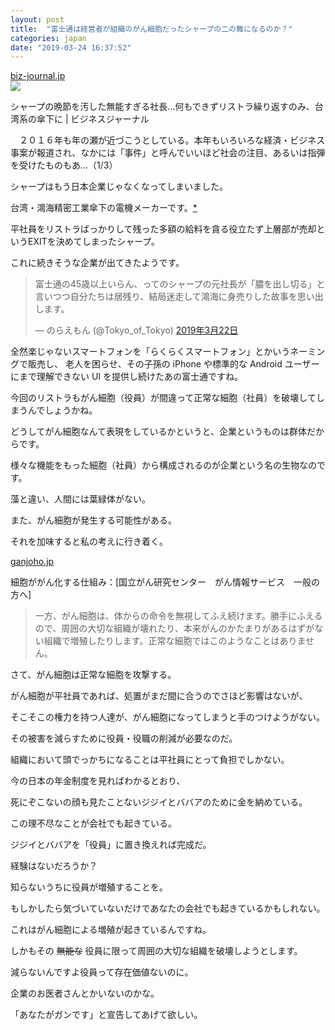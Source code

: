 ```yaml
---
layout: post
title:  "富士通は経営者が組織のがん細胞だったシャープの二の舞になるのか？"
categories: japan
date: "2019-03-24 16:37:52"
---
```


<div class="card">
  <a href="https://biz-journal.jp/2016/12/post_17468.html"></a>
  <div class="card__header">
    <a href="https://biz-journal.jp/2016/12/post_17468.html">biz-journal.jp</a>
  </div>
  <div class="card__image">
    <img src="https://biz-journal.jp/assets_c/2016/12/post_17468_12-thumb-549x388-24608.jpg">
  </div>
  <div class="card__title">
    <p>シャープの晩節を汚した無能すぎる社長…何もできずリストラ繰り返すのみ、台湾系の傘下に | ビジネスジャーナル</p>
  </div>
  <div class="card__description">
    <p>　２０１６年も年の瀬が近づこうとしている。本年もいろいろな経済・ビジネス事案が報道され、なかには「事件」と呼んでいいほど社会の注目、あるいは指弾を受けたものもあ…（1/3）</p>
  </div>
</div>

シャープはもう日本企業じゃなくなってしまいました。

台湾・鴻海精密工業傘下の電機メーカーです。[*](https://ja.wikipedia.org/wiki/%E3%82%B7%E3%83%A3%E3%83%BC%E3%83%97)

平社員をリストラばっかりして残った多額の給料を貪る役立たず上層部が売却というEXITを決めてしまったシャープ。

これに続きそうな企業が出てきたようです。

<blockquote class="twitter-tweet  tw-align-center" data-lang="ja"><p lang="ja" dir="ltr">富士通の45歳以上いらん、ってのシャープの元社長が「膿を出し切る」と言いつつ自分たちは居残り、結局迷走して鴻海に身売りした故事を思い出します。</p>&mdash; のらえもん (@Tokyo_of_Tokyo) <a href="https://twitter.com/Tokyo_of_Tokyo/status/1109055072242008065?ref_src=twsrc%5Etfw">2019年3月22日</a></blockquote>
<script async src="https://platform.twitter.com/widgets.js" charset="utf-8"></script>

全然楽じゃないスマートフォンを「らくらくスマートフォン」とかいうネーミングで販売し、
老人を困らせ、その子孫の iPhone や標準的な Android ユーザーにまで理解できない UI を提供し続けたあの富士通ですね。

今回のリストラもがん細胞（役員）が間違って正常な細胞（社員）を破壊してしまうんでしょうかね。

どうしてがん細胞なんて表現をしているかというと、企業というものは群体だからです。

様々な機能をもった細胞（社員）から構成されるのが企業という名の生物なのです。

藻と違い、人間には葉緑体がない。

また、がん細胞が発生する可能性がある。

それを加味すると私の考えに行き着く。

<div class="card">
  <a href="https://ganjoho.jp/public/dia_tre/knowledge/cancerous_change.html"></a>
  <div class="card__header">
    <a href="https://ganjoho.jp/public/dia_tre/knowledge/cancerous_change.html">ganjoho.jp</a>
  </div>
  <div class="card__image">
    <img src="">
  </div>
  <div class="card__title">
    <p>細胞ががん化する仕組み：[国立がん研究センター　がん情報サービス　一般の方へ]</p>
  </div>
  <div class="card__description">
    <p></p>
  </div>
</div>

> 一方、がん細胞は、体からの命令を無視してふえ続けます。勝手にふえるので、周囲の大切な組織が壊れたり、本来がんのかたまりがあるはずがない組織で増殖したりします。正常な細胞ではこのようなことはありません。

さて、がん細胞は正常な細胞を攻撃する。

がん細胞が平社員であれば、処置がまだ間に合うのでさほど影響はないが、

そこそこの権力を持つ人達が、がん細胞になってしまうと手のつけようがない。

その被害を減らすために役員・役職の削減が必要なのだ。

組織において頭でっかちになることは平社員にとって負担でしかない。

今の日本の年金制度を見ればわかるとおり、

死にぞこないの顔も見たことないジジイとババアのために金を納めている。

この理不尽なことが会社でも起きている。

ジジイとババアを「役員」に置き換えれば完成だ。

経験はないだろうか？

知らないうちに役員が増殖することを。

もしかしたら気づいていないだけであなたの会社でも起きているかもしれない。

これはがん細胞による増殖が起きているんですね。

しかもその ~~無能な~~ 役員に限って周囲の大切な組織を破壊しようとします。

減らないんですよ役員って存在価値ないのに。

企業のお医者さんとかいないのかな。

「あなたがガンです」と宣告してあげて欲しい。


